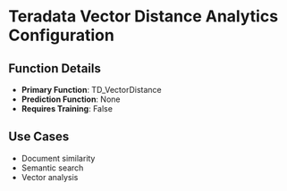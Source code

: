 # Teradata Vector Distance Analytics Configuration

## Function Details
- **Primary Function**: TD_VectorDistance
- **Prediction Function**: None
- **Requires Training**: False

## Use Cases
- Document similarity
- Semantic search
- Vector analysis

